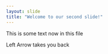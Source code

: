 ```yaml
---
layout: slide
title: "Welcome to our second slide!"
---
```

This is some text now in this file

Left Arrow takes you back
